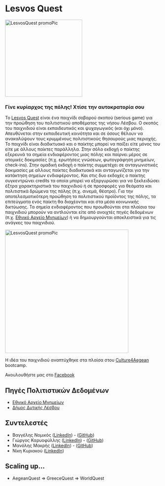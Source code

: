 # Lesvos Quest

<img src="https://manolismakris.com/questAssets/logo.png" alt="LesvosQuest promoPic" style="height: 250px;"/>

### Γίνε κυρίαρχος της πόλης! Χτίσε την αυτοκρατορία σου

Το [Lesvos Quest](https://lesvos.cityquest.gr) είναι ένα παιχνίδι σοβαρού σκοπού (serious game) για την προώθηση του πολιτιστικού αποθέματος της νήσου Λέσβου. Ο σκοπός του παιχνιδιού είναι εκπαιδευτικός και ψυχαγωγικός (και όχι μόνο). Απευθύνεται στην εκπαιδευτική κοινότητα και σε όσους θέλουν να ανακαλύψουν τους κρυμμένους πολιτιστικούς θησαυρούς μιας περιοχής. Το παιχνίδι είναι διαδικτυακό και ο παίκτης μπορεί να παίξει είτε μόνος του είτε με άλλους παίκτες παράλληλα. Στην σόλο εκδοχή ο παίκτης εξερευνά τα σημεία ενδιαφέροντος μιας πόλης και παίρνει μέρος σε ατομικές δοκιμασίες (π.χ.  ερωτήσεις γνώσεων, φωτογράφηση μνημείων, check-ins). Στην ομαδική εκδοχή ο παίκτης συμμετέχει σε ανταγωνιστικές δοκιμασίες με αλλους παίκτες διαδικτυακά και ανταγωνίζεται για την κατάκτηση σημείων ενδιαφέροντος. Και στις δυο εκδοχές ο παίκτης συγκεντρώνει credits τα οποία μπορεί να εξαργυρώσει για να ξεκλειδώσει έξτρα χαρακτηριστικά του παιχνιδιού ή σε προσφορές για θεάματα και πολιτιστικά δρώμενα της πόλης (π.χ. σινεμά, θέατρο).  Για την αποτελεσματικότερη προώθηση το πολιτιστικού προϊόντος της πόλης, τα επιτεύγματα ενός παίκτη θα διαχέονται και στα μέσα κοινωνικής δικτύωσης. Τα σημεία ενδιαφέροντος που προωθούνται στα πλαίσια του παιχνιδιού μπορούν να αντλούνται είτε από ανοιχτές πηγές δεδομένων (π.χ. [Εθνικό Αρχείο Μνημείων](https://www.arxaiologikoktimatologio.gov.gr/)) ή να δημιουργούνται αποκλειστικά για τις ανάγκες του παιχνιδιού.

<img src="https://manolismakris.com/questAssets/questPromoPic.jpg" alt="LesvosQuest promoPic" style="height: 400px;"/>


Η ιδέα του παιχνιδιού αναπτύχθηκε στα πλαίσα στου [Culture4Aegean](https://crowdhackathon.com/culture4aegean/) bootcamp.

Ακουλουθήστε μας στo [Facebook](https://www.facebook.com/profile.php?id=100088437397742)

## Πηγές Πολιτιστικών Δεδομένων
- [Εθνικό Αρχείο Μνημείων](https://www.arxaiologikoktimatologio.gov.gr/)
- [Δήμος Δυτικής Λέσβου](https://www.mwlesvos.gr/)

## Συντελεστές
- Βαγγέλης Νομικός ([LinkedIn](https://www.linkedin.com/in/vangelis-nomikos-a7ab902b/)) - ([GitHub](https://github.com/nvangelis))
- Γιώργος Καρυοφύλλης ([LinkedIn](https://www.linkedin.com/in/giorgos-k-4699b0108/)) - ([GitHub](https://github.com/karyofyllis))
- Μανόλης Μακρής ([LinkedIn](https://www.linkedin.com/in/manolis-makris-1975b753/)) - ([GitHub](https://github.com/emmakris))
- Νίκη Κυριακού ([LinkedIn](https://www.linkedin.com/in/nkyriakou/))

## Scaling up...
- AegeanQuest => GreeceQuest => WorldQuest
 

